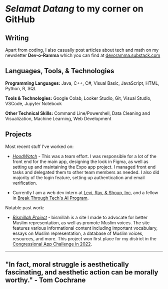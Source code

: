 # _Selamat Datang_ to my corner on GitHub
## Writing
Apart from coding, I also casually post articles about tech and math on my newsletter **Dev-o-Ramma** which you can find at [devoramma.substack.com](https://devoramma.substack.com/)

## Languages, Tools, & Technologies
**Programming Languages:** Java, C++, C#, Visual Basic, JavaScript, HTML, Python, R, SQL

**Tools & Technologies:** Google Colab, Looker Studio, Git, Visual Studio, VSCode, Jupyter Notebook

**Other Technical Skills:** Command Line/Powershell, Data Cleaning and Visualization, Machine Learning, Web Development

## Projects
Most recent stuff I've worked on:
- [_HoodWatch_](https://github.com/mrchow330/Neighborhood-Safety-App) - This was a team effort. I was responsible for a lot of the front end for the main app, designing the look in Figma, as well as setting up and maintaining the Expo app project. I managed front end tasks and delegated them to other team members as needed. I also did majority of the login feature, setting up authentication and email verification.

- Currently I am a web dev intern at [Levi, Ray, & Shoup, Inc.](https://www.lrswebsolutions.com/) and a fellow in [Break Through Tech's AI Program](https://www.breakthroughtech.org/programs/the-ai-program/). 
  
Notable past work:
- [_Bismillah Project_](https://warramma.github.io/bismillah-twopointoh/) - bismillah is a site I made to advocate for better Muslim representation, as well as promote Muslim voices. The site features various informational content including important vocabulary, essays on Muslim representation, a database of Muslim voices, resources, and more. This project won first place for my district in the [Congressional App Challenge in 2022](https://www.congressionalappchallenge.us/22-il18/).

-------------------
## "In fact, moral struggle is aesthetically fascinating, and aesthetic action can be morally worthy." - Tom Cochrane
